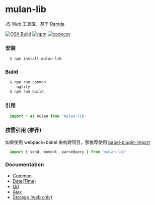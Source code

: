 # mulan-lib

JS Web 工具库，基于 [Ramda][ramda]

[![OSX Build][travis-image]][travis-url]
[![npm][npm-image]][npm-url]
[![codecov](https://codecov.io/gh/xfcdxg/mulan-lib/branch/master/graph/badge.svg)](https://codecov.io/gh/xfcdxg/mulan-lib)

### 安装
```bash
  $ npm install mulan-lib
```

### Build

```bash
  $ npm run common
  -- uglify
  $ npm run build
```

### 引用

```js
  import * as mulan from 'mulan-lib'
```

### 按需引用 (推荐)

如果使用 webpack+babel 来构建项目，那推荐使用 [babel-plugin-import][import]

```js
  import { send, moment, parseQuery } from 'mulan-lib'
```

### Documentation

* [Common][common]
* [Date(Time)][moment]
* [Url][url]
* [Ajax][ajax]
* [Storage (web only)][storage]

[url]:./doc/url.md
[ajax]:./doc/ajax.md
[storage]:./doc/storage.md
[moment]:./doc/moment.md
[common]:./doc/common.md
[import]:https://github.com/ant-design/babel-plugin-import
[ramda]:https://github.com/ramda/ramda
[travis-image]: https://api.travis-ci.org/xfcdxg/mulan-lib.svg
[travis-url]: https://travis-ci.org/xfcdxg/mulan-lib/
[npm-image]:https://img.shields.io/badge/npm-v1.0.16-green.svg
[npm-url]: https://www.npmjs.com/package/mulan-lib
